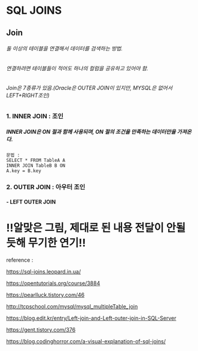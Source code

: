 # SQL JOINS



## Join

###### 둘 이상의 테이블을 연결해서 데이터를 검색하는 방법. 

###### 연결하려면 테이블들이 적어도 하나의 컬럼을 공유하고 있어야 함.

###### Join은 7종류가 있음.(Oracle은 OUTER JOIN이 있지만, MYSQL은 없어서 LEFT+RIGHT조인)



### 1. INNER JOIN : 조인

##### INNER JOIN은 ON 절과 함께 사용되며, ON 절의 조건을 만족하는 데이터만을 가져온다.

```
문법 : 
SELECT * FROM TableA A
INNER JOIN TableB B ON 
A.key = B.key
```

##### 

### 2. OUTER JOIN : 아우터 조인

#### 	-	LEFT OUTER JOIN



# !!알맞은 그림, 제대로 된 내용 전달이 안될듯해 무기한 연기!!



reference : 

https://sql-joins.leopard.in.ua/

https://opentutorials.org/course/3884

https://pearlluck.tistory.com/46

http://tcpschool.com/mysql/mysql_multipleTable_join

https://blog.edit.kr/entry/Left-join-and-Left-outer-join-in-SQL-Server

https://gent.tistory.com/376

https://blog.codinghorror.com/a-visual-explanation-of-sql-joins/